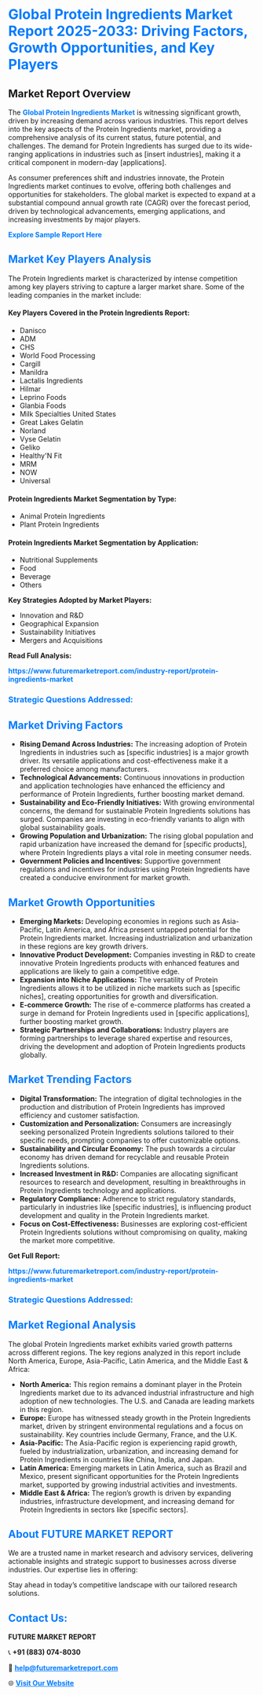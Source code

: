 <h1 style="color: #007BFF;">Global Protein Ingredients Market Report 2025-2033: Driving Factors, Growth Opportunities, and Key Players</h1>

<section id="overview">
<h2>Market Report Overview</h2>
<p>The <a href="https://www.futuremarketreport.com/industry-report/protein-ingredients-market" style="color: #007BFF; text-decoration: none;"><strong>Global Protein Ingredients Market</strong></a> is witnessing significant growth, driven by increasing demand across various industries. This report delves into the key aspects of the Protein Ingredients market, providing a comprehensive analysis of its current status, future potential, and challenges. The demand for Protein Ingredients has surged due to its wide-ranging applications in industries such as [insert industries], making it a critical component in modern-day [applications].</p>
<p>As consumer preferences shift and industries innovate, the Protein Ingredients market continues to evolve, offering both challenges and opportunities for stakeholders. The global market is expected to expand at a substantial compound annual growth rate (CAGR) over the forecast period, driven by technological advancements, emerging applications, and increasing investments by major players.</p>
</section>

<section id="overview">
<p><a href="https://www.futuremarketreport.com/request-sample/reportId=61066" style="color: #007BFF; text-decoration: none;"><strong>Explore Sample Report Here</strong></a></p>
</section>

<section id="key-players">
<h2 style="color: #007BFF;">Market Key Players Analysis</h2>
<p>The Protein Ingredients market is characterized by intense competition among key players striving to capture a larger market share. Some of the leading companies in the market include:</p>
<h4>Key Players Covered in the Protein Ingredients Report:</h4>
<ul><li>Danisco</li><li>ADM</li><li>CHS</li><li>World Food Processing</li><li>Cargill</li><li>Manildra</li><li>Lactalis Ingredients</li><li>Hilmar</li><li>Leprino Foods</li><li>Glanbia Foods</li><li>Milk Specialties United States</li><li>Great Lakes Gelatin</li><li>Norland</li><li>Vyse Gelatin</li><li>Geliko</li><li>Healthy&#039;N Fit</li><li>MRM</li><li>NOW</li><li>Universal</li></ul>
<h4>Protein Ingredients Market Segmentation by Type:</h4>
<ul><li>Animal Protein Ingredients</li><li>Plant Protein Ingredients</li></ul>

<h4>Protein Ingredients Market Segmentation by Application:</h4>
<ul><li>Nutritional Supplements</li><li>Food</li><li>Beverage</li><li>Others</li></ul>
<p><strong>Key Strategies Adopted by Market Players:</strong></p>
<ul>
<li>Innovation and R&D</li>
<li>Geographical Expansion</li>
<li>Sustainability Initiatives</li>
<li>Mergers and Acquisitions</li>
</ul>
</section>

<section>
<p><strong>Read Full Analysis: </strong></p><a href="https://www.futuremarketreport.com/industry-report/protein-ingredients-market" style="color: #007BFF; text-decoration: none;"><strong>https://www.futuremarketreport.com/industry-report/protein-ingredients-market</strong></a>
<h3 style="color: #007BFF;">Strategic Questions Addressed:</h3>
</section>

<section id="driving-factors">
<h2 style="color: #007BFF;">Market Driving Factors</h2>
<ul>
<li><strong>Rising Demand Across Industries:</strong> The increasing adoption of Protein Ingredients in industries such as [specific industries] is a major growth driver. Its versatile applications and cost-effectiveness make it a preferred choice among manufacturers.</li>
<li><strong>Technological Advancements:</strong> Continuous innovations in production and application technologies have enhanced the efficiency and performance of Protein Ingredients, further boosting market demand.</li>
<li><strong>Sustainability and Eco-Friendly Initiatives:</strong> With growing environmental concerns, the demand for sustainable Protein Ingredients solutions has surged. Companies are investing in eco-friendly variants to align with global sustainability goals.</li>
<li><strong>Growing Population and Urbanization:</strong> The rising global population and rapid urbanization have increased the demand for [specific products], where Protein Ingredients plays a vital role in meeting consumer needs.</li>
<li><strong>Government Policies and Incentives:</strong> Supportive government regulations and incentives for industries using Protein Ingredients have created a conducive environment for market growth.</li>
</ul>
</section>

<section id="growth-opportunities">
<h2 style="color: #007BFF;">Market Growth Opportunities</h2>
<ul>
<li><strong>Emerging Markets:</strong> Developing economies in regions such as Asia-Pacific, Latin America, and Africa present untapped potential for the Protein Ingredients market. Increasing industrialization and urbanization in these regions are key growth drivers.</li>
<li><strong>Innovative Product Development:</strong> Companies investing in R&D to create innovative Protein Ingredients products with enhanced features and applications are likely to gain a competitive edge.</li>
<li><strong>Expansion into Niche Applications:</strong> The versatility of Protein Ingredients allows it to be utilized in niche markets such as [specific niches], creating opportunities for growth and diversification.</li>
<li><strong>E-commerce Growth:</strong> The rise of e-commerce platforms has created a surge in demand for Protein Ingredients used in [specific applications], further boosting market growth.</li>
<li><strong>Strategic Partnerships and Collaborations:</strong> Industry players are forming partnerships to leverage shared expertise and resources, driving the development and adoption of Protein Ingredients products globally.</li>
</ul>
</section>

<section id="trending-factors">
<h2 style="color: #007BFF;">Market Trending Factors</h2>
<ul>
<li><strong>Digital Transformation:</strong> The integration of digital technologies in the production and distribution of Protein Ingredients has improved efficiency and customer satisfaction.</li>
<li><strong>Customization and Personalization:</strong> Consumers are increasingly seeking personalized Protein Ingredients solutions tailored to their specific needs, prompting companies to offer customizable options.</li>
<li><strong>Sustainability and Circular Economy:</strong> The push towards a circular economy has driven demand for recyclable and reusable Protein Ingredients solutions.</li>
<li><strong>Increased Investment in R&D:</strong> Companies are allocating significant resources to research and development, resulting in breakthroughs in Protein Ingredients technology and applications.</li>
<li><strong>Regulatory Compliance:</strong> Adherence to strict regulatory standards, particularly in industries like [specific industries], is influencing product development and quality in the Protein Ingredients market.</li>
<li><strong>Focus on Cost-Effectiveness:</strong> Businesses are exploring cost-efficient Protein Ingredients solutions without compromising on quality, making the market more competitive.</li>
</ul>
</section>

<section>
<p><strong>Get Full Report: </strong></p><a href="https://www.futuremarketreport.com/industry-report/protein-ingredients-market" style="color: #007BFF; text-decoration: none;"><strong>https://www.futuremarketreport.com/industry-report/protein-ingredients-market</strong></a>
<h3 style="color: #007BFF;">Strategic Questions Addressed:</h3>
</section>


<section id="regional-analysis">
<h2 style="color: #007BFF;">Market Regional Analysis</h2>
<p>The global Protein Ingredients market exhibits varied growth patterns across different regions. The key regions analyzed in this report include North America, Europe, Asia-Pacific, Latin America, and the Middle East & Africa:</p>
<ul>
<li><strong>North America:</strong> This region remains a dominant player in the Protein Ingredients market due to its advanced industrial infrastructure and high adoption of new technologies. The U.S. and Canada are leading markets in this region.</li>
<li><strong>Europe:</strong> Europe has witnessed steady growth in the Protein Ingredients market, driven by stringent environmental regulations and a focus on sustainability. Key countries include Germany, France, and the U.K.</li>
<li><strong>Asia-Pacific:</strong> The Asia-Pacific region is experiencing rapid growth, fueled by industrialization, urbanization, and increasing demand for Protein Ingredients in countries like China, India, and Japan.</li>
<li><strong>Latin America:</strong> Emerging markets in Latin America, such as Brazil and Mexico, present significant opportunities for the Protein Ingredients market, supported by growing industrial activities and investments.</li>
<li><strong>Middle East & Africa:</strong> The region’s growth is driven by expanding industries, infrastructure development, and increasing demand for Protein Ingredients in sectors like [specific sectors].</li>
</ul>
</section>

<footer>
<h2 style="color: #007BFF;">About FUTURE MARKET REPORT</h2>
<p>We are a trusted name in market research and advisory services, delivering actionable insights and strategic support to businesses across diverse industries. Our expertise lies in offering:</p>

<p>Stay ahead in today’s competitive landscape with our tailored research solutions.</p>

<h2 style="color: #007BFF;">Contact Us:</h2>
<p><strong>FUTURE MARKET REPORT</strong></p>
<p>📞 <strong>+91 (883) 074-8030</strong></p>
<p>📧 <strong><a href="mailto:help@futuremarketreport.com" style="color: #007BFF;">help@futuremarketreport.com</a></strong></p>
<p>🌐 <strong><a href="https://www.futuremarketreport.com/" style="color: #007BFF;">Visit Our Website</a></strong></p>
</footer>